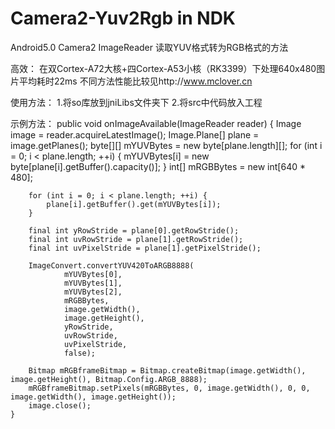 # Camera2-Yuv2Rgb in NDK
Android5.0 Camera2 ImageReader 读取YUV格式转为RGB格式的方法

高效：
在双Cortex-A72大核+四Cortex-A53小核（RK3399）下处理640x480图片平均耗时22ms
不同方法性能比较见http://www.mclover.cn

使用方法：
1.将so库放到jniLibs文件夹下
2.将src中代码放入工程

示例方法：
    public void onImageAvailable(ImageReader reader) {
        Image image = reader.acquireLatestImage();
        Image.Plane[] plane = image.getPlanes();
        byte[][] mYUVBytes = new byte[plane.length][];
        for (int i = 0; i < plane.length; ++i) {
            mYUVBytes[i] = new byte[plane[i].getBuffer().capacity()];
        }
        int[] mRGBBytes = new int[640 * 480];

        for (int i = 0; i < plane.length; ++i) {
            plane[i].getBuffer().get(mYUVBytes[i]);
        }

        final int yRowStride = plane[0].getRowStride();
        final int uvRowStride = plane[1].getRowStride();
        final int uvPixelStride = plane[1].getPixelStride();

        ImageConvert.convertYUV420ToARGB8888(
                mYUVBytes[0],
                mYUVBytes[1],
                mYUVBytes[2],
                mRGBBytes,
                image.getWidth(),
                image.getHeight(),
                yRowStride,
                uvRowStride,
                uvPixelStride,
                false);

        Bitmap mRGBframeBitmap = Bitmap.createBitmap(image.getWidth(), image.getHeight(), Bitmap.Config.ARGB_8888);
        mRGBframeBitmap.setPixels(mRGBBytes, 0, image.getWidth(), 0, 0, image.getWidth(), image.getHeight());
        image.close();
    }

